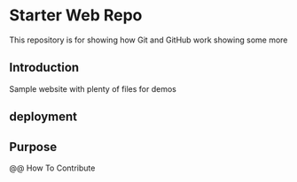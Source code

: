 # Starter Web Repo

This repository is for showing how Git and GitHub work
showing some more

## Introduction

Sample website with plenty of files for demos

## deployment

## Purpose

@@ How To Contribute
